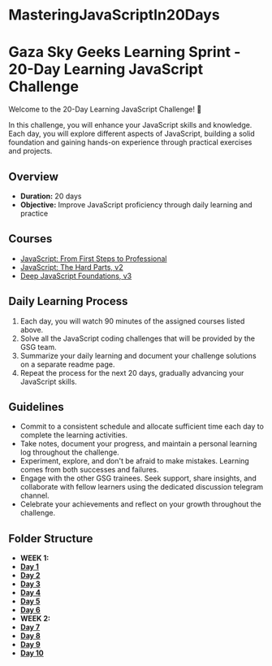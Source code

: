 # MasteringJavaScriptIn20Days



# Gaza Sky Geeks Learning Sprint - 20-Day Learning JavaScript Challenge

Welcome to the 20-Day Learning JavaScript Challenge! 🚀

In this challenge, you will enhance your JavaScript skills and knowledge. Each day, you will explore different aspects of JavaScript, building a solid foundation and gaining hands-on experience through practical exercises and projects.

## Overview
- **Duration:** 20 days
- **Objective:** Improve JavaScript proficiency through daily learning and practice


## Courses
 - [JavaScript: From First Steps to Professional](https://frontendmasters.com/courses/javascript-first-steps/)
 - [JavaScript: The Hard Parts, v2](https://frontendmasters.com/courses/javascript-hard-parts-v2/)
 - [Deep JavaScript Foundations, v3](https://frontendmasters.com/courses/deep-javascript-v3/)



## Daily Learning Process
1. Each day, you will watch 90 minutes of the assigned courses listed above.
2. Solve all the JavaScript coding challenges that will be provided by the GSG team.
3. Summarize your daily learning and document your challenge solutions on a separate readme page.
4. Repeat the process for the next 20 days, gradually advancing your JavaScript skills.



## Guidelines
- Commit to a consistent schedule and allocate sufficient time each day to complete the learning activities.
- Take notes, document your progress, and maintain a personal learning log throughout the challenge.
- Experiment, explore, and don't be afraid to make mistakes. Learning comes from both successes and failures.
- Engage with the other GSG trainees. Seek support, share insights, and collaborate with fellow learners using the dedicated discussion telegram channel.
- Celebrate your achievements and reflect on your growth throughout the challenge.

## Folder Structure
- **WEEK 1:**
-  [**Day 1**](https://github.com/Salahabdalhaq/MasteringJavaScriptIn20Days/blob/main/Day1.md)
-  [**Day 2**](https://github.com/Salahabdalhaq/MasteringJavaScriptIn20Days/blob/main/Day2.md)
-  [**Day 3**](https://github.com/Salahabdalhaq/MasteringJavaScriptIn20Days/blob/main/Day3.md)
-  [**Day 4**](https://github.com/Salahabdalhaq/MasteringJavaScriptIn20Days/blob/main/Day4.md)
-  [**Day 5**](https://github.com/Salahabdalhaq/MasteringJavaScriptIn20Days/blob/main/Day5.md)
-  [**Day 6**](https://github.com/Salahabdalhaq/MasteringJavaScriptIn20Days/blob/main/Day6.md)
- **WEEK 2:**
-  [**Day 7**](https://github.com/Salahabdalhaq/MasteringJavaScriptIn20Days/blob/main/Day7.md)
-  [**Day 8**](https://github.com/Salahabdalhaq/MasteringJavaScriptIn20Days/blob/main/Day8.md)
-  [**Day 9**](https://github.com/Salahabdalhaq/MasteringJavaScriptIn20Days/blob/main/Day9.md)
-  [**Day 10**](https://github.com/Salahabdalhaq/MasteringJavaScriptIn20Days/blob/main/Day10.md)
